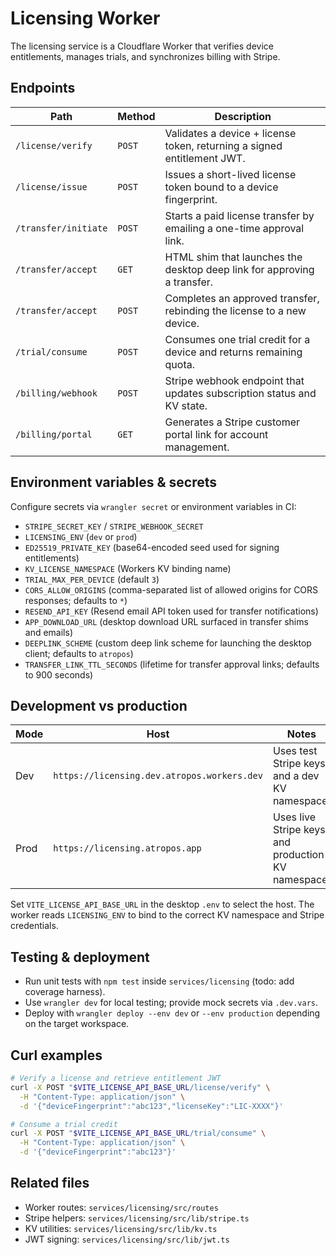 # Licensing Worker

The licensing service is a Cloudflare Worker that verifies device entitlements, manages trials, and synchronizes billing with Stripe.

## Endpoints

| Path | Method | Description |
| --- | --- | --- |
| `/license/verify` | `POST` | Validates a device + license token, returning a signed entitlement JWT. |
| `/license/issue` | `POST` | Issues a short-lived license token bound to a device fingerprint. |
| `/transfer/initiate` | `POST` | Starts a paid license transfer by emailing a one-time approval link. |
| `/transfer/accept` | `GET` | HTML shim that launches the desktop deep link for approving a transfer. |
| `/transfer/accept` | `POST` | Completes an approved transfer, rebinding the license to a new device. |
| `/trial/consume` | `POST` | Consumes one trial credit for a device and returns remaining quota. |
| `/billing/webhook` | `POST` | Stripe webhook endpoint that updates subscription status and KV state. |
| `/billing/portal` | `GET` | Generates a Stripe customer portal link for account management. |

## Environment variables & secrets

Configure secrets via `wrangler secret` or environment variables in CI:

- `STRIPE_SECRET_KEY` / `STRIPE_WEBHOOK_SECRET`
- `LICENSING_ENV` (`dev` or `prod`)
- `ED25519_PRIVATE_KEY` (base64-encoded seed used for signing entitlements)
- `KV_LICENSE_NAMESPACE` (Workers KV binding name)
- `TRIAL_MAX_PER_DEVICE` (default `3`)
- `CORS_ALLOW_ORIGINS` (comma-separated list of allowed origins for CORS responses; defaults to `*`)
- `RESEND_API_KEY` (Resend email API token used for transfer notifications)
- `APP_DOWNLOAD_URL` (desktop download URL surfaced in transfer shims and emails)
- `DEEPLINK_SCHEME` (custom deep link scheme for launching the desktop client; defaults to `atropos`)
- `TRANSFER_LINK_TTL_SECONDS` (lifetime for transfer approval links; defaults to 900 seconds)

## Development vs production

| Mode | Host | Notes |
| --- | --- | --- |
| Dev | `https://licensing.dev.atropos.workers.dev` | Uses test Stripe keys and a dev KV namespace. |
| Prod | `https://licensing.atropos.app` | Uses live Stripe keys and production KV namespace. |

Set `VITE_LICENSE_API_BASE_URL` in the desktop `.env` to select the host. The worker reads `LICENSING_ENV` to bind to the correct KV namespace and Stripe credentials.

## Testing & deployment

- Run unit tests with `npm test` inside `services/licensing` (todo: add coverage harness).
- Use `wrangler dev` for local testing; provide mock secrets via `.dev.vars`.
- Deploy with `wrangler deploy --env dev` or `--env production` depending on the target workspace.

## Curl examples

```bash
# Verify a license and retrieve entitlement JWT
curl -X POST "$VITE_LICENSE_API_BASE_URL/license/verify" \
  -H "Content-Type: application/json" \
  -d '{"deviceFingerprint":"abc123","licenseKey":"LIC-XXXX"}'

# Consume a trial credit
curl -X POST "$VITE_LICENSE_API_BASE_URL/trial/consume" \
  -H "Content-Type: application/json" \
  -d '{"deviceFingerprint":"abc123"}'
```

## Related files

- Worker routes: `services/licensing/src/routes`
- Stripe helpers: `services/licensing/src/lib/stripe.ts`
- KV utilities: `services/licensing/src/lib/kv.ts`
- JWT signing: `services/licensing/src/lib/jwt.ts`

